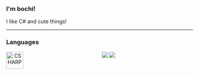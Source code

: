 ### I'm bochi!
I like C# and cute things!
<br />

---

### Languages

<p align="center">
<img src="https://github-readme-stats.vercel.app/api/top-langs/?username=miapolis&layout=compact&hide_border=true&title_color=dee3ea&text_color=b2bdcd&bg_color=151a21&langs_count=20" />
<img src="https://github-readme-stats.vercel.app/api?username=miapolis&hide_border=true&show_icons=true&title_color=dee3ea&icon_color=419d78&text_color=b2bdcd&bg_color=151a21" />
  
  
<img align="left" alt="CSHARP" width="46px" src="https://github.com/abranhe/programming-languages-logos-site/blob/master/languages/csharp.png" />
<br />
